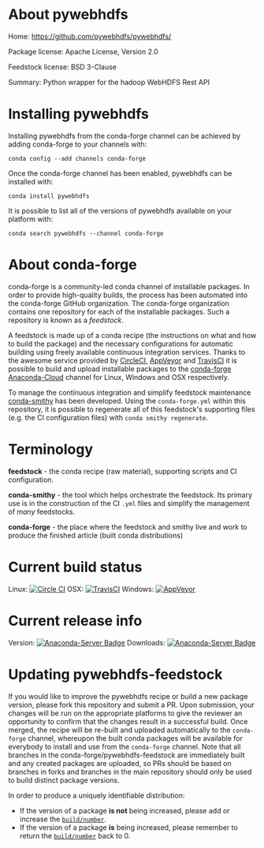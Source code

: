 About pywebhdfs
===============

Home: https://github.com/pywebhdfs/pywebhdfs/

Package license: Apache License, Version 2.0

Feedstock license: BSD 3-Clause

Summary: Python wrapper for the hadoop WebHDFS Rest API



Installing pywebhdfs
====================

Installing pywebhdfs from the conda-forge channel can be achieved by adding conda-forge to your channels with:

```
conda config --add channels conda-forge
```

Once the conda-forge channel has been enabled, pywebhdfs can be installed with:

```
conda install pywebhdfs
```

It is possible to list all of the versions of pywebhdfs available on your platform with:

```
conda search pywebhdfs --channel conda-forge
```


About conda-forge
=================

conda-forge is a community-led conda channel of installable packages.
In order to provide high-quality builds, the process has been automated into the
conda-forge GitHub organization. The conda-forge organization contains one repository
for each of the installable packages. Such a repository is known as a *feedstock*.

A feedstock is made up of a conda recipe (the instructions on what and how to build
the package) and the necessary configurations for automatic building using freely
available continuous integration services. Thanks to the awesome service provided by
[CircleCI](https://circleci.com/), [AppVeyor](http://www.appveyor.com/)
and [TravisCI](https://travis-ci.org/) it is possible to build and upload installable
packages to the [conda-forge](https://anaconda.org/conda-forge)
[Anaconda-Cloud](http://docs.anaconda.org/) channel for Linux, Windows and OSX respectively.

To manage the continuous integration and simplify feedstock maintenance
[conda-smithy](http://github.com/conda-forge/conda-smithy) has been developed.
Using the ``conda-forge.yml`` within this repository, it is possible to regenerate all of
this feedstock's supporting files (e.g. the CI configuration files) with ``conda smithy regenerate``.


Terminology
===========

**feedstock** - the conda recipe (raw material), supporting scripts and CI configuration.

**conda-smithy** - the tool which helps orchestrate the feedstock.
                   Its primary use is in the construction of the CI ``.yml`` files
                   and simplify the management of *many* feedstocks.

**conda-forge** - the place where the feedstock and smithy live and work to
                  produce the finished article (built conda distributions)

Current build status
====================

Linux: [![Circle CI](https://circleci.com/gh/conda-forge/pywebhdfs-feedstock.svg?style=shield)](https://circleci.com/gh/conda-forge/pywebhdfs-feedstock)
OSX: [![TravisCI](https://travis-ci.org/conda-forge/pywebhdfs-feedstock.svg?branch=master)](https://travis-ci.org/conda-forge/pywebhdfs-feedstock)
Windows: [![AppVeyor](https://ci.appveyor.com/api/projects/status/github/conda-forge/pywebhdfs-feedstock?svg=True)](https://ci.appveyor.com/project/conda-forge/pywebhdfs-feedstock/branch/master)

Current release info
====================
Version: [![Anaconda-Server Badge](https://anaconda.org/conda-forge/pywebhdfs/badges/version.svg)](https://anaconda.org/conda-forge/pywebhdfs)
Downloads: [![Anaconda-Server Badge](https://anaconda.org/conda-forge/pywebhdfs/badges/downloads.svg)](https://anaconda.org/conda-forge/pywebhdfs)


Updating pywebhdfs-feedstock
============================

If you would like to improve the pywebhdfs recipe or build a new
package version, please fork this repository and submit a PR. Upon submission,
your changes will be run on the appropriate platforms to give the reviewer an
opportunity to confirm that the changes result in a successful build. Once
merged, the recipe will be re-built and uploaded automatically to the
`conda-forge` channel, whereupon the built conda packages will be available for
everybody to install and use from the `conda-forge` channel.
Note that all branches in the conda-forge/pywebhdfs-feedstock are
immediately built and any created packages are uploaded, so PRs should be based
on branches in forks and branches in the main repository should only be used to
build distinct package versions.

In order to produce a uniquely identifiable distribution:
 * If the version of a package **is not** being increased, please add or increase
   the [``build/number``](http://conda.pydata.org/docs/building/meta-yaml.html#build-number-and-string).
 * If the version of a package **is** being increased, please remember to return
   the [``build/number``](http://conda.pydata.org/docs/building/meta-yaml.html#build-number-and-string)
   back to 0.
